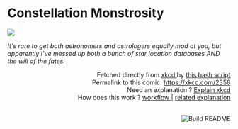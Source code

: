 # <b>Constellation Monstrosity</b>

[![](https://imgs.xkcd.com/comics/constellation_monstrosity.png)](https://xkcd.com/2356)

<i>It&#39;s rare to get both astronomers and astrologers equally mad at you, but apparently I&#39;ve messed up both a bunch of star location databases AND the will of the fates.</i>

<div align="right">
  Fetched directly from
  <a href="https://xkcd.com">
    xkcd
  </a>
  by
  <a href="https://github.com/Vanille-N/Vanille-N/blob/master/fetch">
    this bash script
  </a>
</div>
<div align="right">
  Permalink to this comic:
  <a href="https://xkcd.com/2356">
    https://xkcd.com/2356
  </a>
</div>
<div align="right">
  Need an explanation ?
  <a href="https://www.explainxkcd.com/wiki/index.php/2356">
    Explain xkcd
  </a>
</div>
<div align="right">
  How does this work ?
  <a href="https://github.com/Vanille-N/Vanille-N/blob/master/.github/workflows/build.yml">
    workflow
  </a>
  |
  <a href="https://simonwillison.net/2020/Jul/10/self-updating-profile-readme/">
    related explanation
  </a>
</div><br>

<a href="https://github.com/Vanille-N/Vanille-N/actions"><img src="https://github.com/Vanille-N/Vanille-N/workflows/Build%20README/badge.svg" align="right" alt="Build README"></a>
